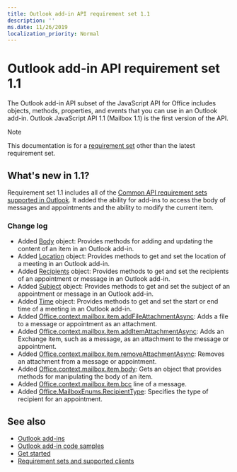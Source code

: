 ```yaml
---
title: Outlook add-in API requirement set 1.1
description: ''
ms.date: 11/26/2019
localization_priority: Normal
---
```


# Outlook add-in API requirement set 1.1

The Outlook add-in API subset of the JavaScript API for Office includes objects, methods, properties, and events that you can use in an Outlook add-in. Outlook JavaScript API 1.1 (Mailbox 1.1) is the first version of the API.

> [!NOTE]
> This documentation is for a [requirement set](../../requirement-sets/outlook-api-requirement-sets.md) other than the latest requirement set.

## What's new in 1.1?

Requirement set 1.1 includes all of the [Common API requirement sets supported in Outlook](../../requirement-sets/office-add-in-requirement-sets.md). It added the ability for add-ins to access the body of messages and appointments and the ability to modify the current item.

### Change log

- Added [Body](/javascript/api/outlook/office.body?view=outlook-js-1.1) object: Provides methods for adding and updating the content of an item in an Outlook add-in.
- Added [Location](/javascript/api/outlook/office.location?view=outlook-js-1.1) object: Provides methods to get and set the location of a meeting in an Outlook add-in.
- Added [Recipients](/javascript/api/outlook/office.recipients?view=outlook-js-1.1) object: Provides methods to get and set the recipients of an appointment or message in an Outlook add-in.
- Added [Subject](/javascript/api/outlook/office.subject?view=outlook-js-1.1) object: Provides methods to get and set the subject of an appointment or message in an Outlook add-in.
- Added [Time](/javascript/api/outlook/office.time?view=outlook-js-1.1) object: Provides methods to get and set the start or end time of a meeting in an Outlook add-in.
- Added [Office.context.mailbox.item.addFileAttachmentAsync](office.context.mailbox.item.md#addfileattachmentasyncuri-attachmentname-options-callback): Adds a file to a message or appointment as an attachment.
- Added [Office.context.mailbox.item.addItemAttachmentAsync](office.context.mailbox.item.md#additemattachmentasyncitemid-attachmentname-options-callback): Adds an Exchange item, such as a message, as an attachment to the message or appointment.
- Added [Office.context.mailbox.item.removeAttachmentAsync](office.context.mailbox.item.md#removeattachmentasyncattachmentid-options-callback): Removes an attachment from a message or appointment.
- Added [Office.context.mailbox.item.body](office.context.mailbox.item.md#body-body): Gets an object that provides methods for manipulating the body of an item.
- Added [Office.context.mailbox.item.bcc](office.context.mailbox.item.md#bcc-recipients) line of a message.
- Added [Office.MailboxEnums.RecipientType](/javascript/api/outlook/office.mailboxenums.recipienttype?view=outlook-js-1.1): Specifies the type of recipient for an appointment.

## See also

- [Outlook add-ins](/outlook/add-ins/)
- [Outlook add-in code samples](https://developer.microsoft.com/outlook/gallery/?filterBy=Outlook,Samples,Add-ins)
- [Get started](/outlook/add-ins/quick-start)
- [Requirement sets and supported clients](../../requirement-sets/outlook-api-requirement-sets.md)
